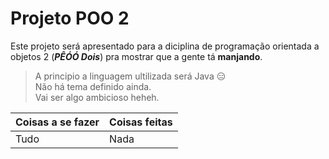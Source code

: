 # Projeto POO 2

Este projeto será apresentado para a diciplina de programação orientada a objetos 2 (***PÊÓÓ Dois***) pra mostrar que a gente tá **manjando**.<br>
> A principio a linguagem ultilizada será Java :expressionless:<br>
> Não há tema definido ainda.<br>
> Vai ser algo ambicioso heheh.<br>

Coisas a se fazer | Coisas feitas
----------------- | --------------
Tudo              | Nada
